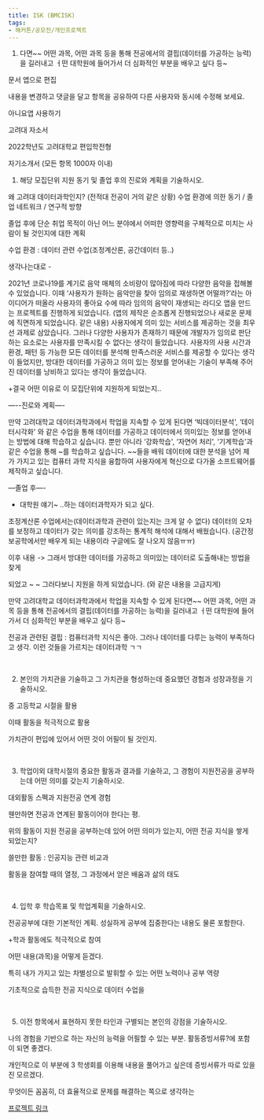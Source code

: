 ```yaml
---
title: ISK (BMCISK)
tags:
- 해커톤/공모전/개인프로젝트
---
```


1. 다면~~ 어떤 과목, 어떤 과목 등을 통해 전공에서의 결핍(데이터를 가공하는 능력)을 길러내고 ㅓ떤 대학원에 들어가서 더 심화적인 부분을 배우고 싶다 등~



문서 앱으로 편집

내용을 변경하고 댓글을 달고 항목을 공유하여 다른 사용자와 동시에 수정해 보세요.

아니요앱 사용하기

고려대 자소서

2022학년도 고려대학교 편입학전형

자기소개서 (모든 항목 1000자 이내)

1. 해당 모집단위 지원 동기 및 졸업 후의 진로와 계획을 기술하시오.

왜 고려대 데이터과학인지? (전적대 전공이 거의 같은 상황) 수업 환경에 의한 동기 / 졸업 네트워크 / 연구적 방향

졸업 후에 단순 취업 목적이 아닌 어느 분야에서 어떠한 영향력을 구체적으로 미치는 사람이 될 것인지에 대한 계획

수업 환경 : 데이터 관련 수업(조정계산론, 공간데이터 등..)

생각나는대로 -

2021년 코로나19를 계기로 음악 매체의 소비량이 많아짐에 따라 다양한 음악을 접해볼 수 있었습니다. 이때 ‘사용자가 원하는 음악만을 찾아 임의로 재생하면 어떨까?’라는 아이디어가 떠올라 사용자의 좋아요 수에 따라 임의의 음악이 재생되는 라디오 앱을 만드는 프로젝트를 진행하게 되었습니다. (앱의 제작은 순조롭게 진행되었으나 새로운 문제에 직면하게 되었습니다. 같은 내용) 사용자에게 의미 있는 서비스를 제공하는 것을 최우선 과제로 삼았습니다. 그러나 다양한 사용자가 존재하기 때문에 개발자가 임의로 판단하는 요소로는 사용자를 만족시킬 수 없다는 생각이 들었습니다. 사용자의 사용 시간과 환경, 패턴 등 가능한 모든 데이터를 분석해 만족스러운 서비스를 제공할 수 있다는 생각이 들었지만, 방대한 데이터를 가공하고 의미 있는 정보를 얻어내는 기술이 부족해 주어진 데이터를 낭비하고 있다는 생각이 들었습니다.

+결국 어떤 이유로 이 모집단위에 지원하게 되었는지..

—--진로와 계획—-

만약 고려대학교 데이터과학과에서 학업을 지속할 수 있게 된다면 ‘빅데이터분석', ‘데이터시각화' 와 같은 수업을 통해 데이터를 가공하고 데이터에서 의미있는 정보를 얻어내는 방법에 대해 학습하고 싶습니다. 뿐만 아니라 ‘강화학습', ‘자연어 처리', ‘기계학습'과 같은 수업을 통해 ~를 학습하고 싶습니다. ~~들을 배워 데이터에 대한 분석을 넘어 제가 가지고 있는 컴퓨터 과학 지식을 융합하여 사용자에게 혁신으로 다가올 소프트웨어를 제작하고 싶습니다.

—졸업 후—-

+ 대학원 얘기~ ..하는 데이터과학자가 되고 싶다.

조정계산론 수업에서는(데이터과학과 관련이 있는지는 크게 알 수 없다) 데이터의 오차를 보정하고 데이터가 갖는 의미를 강조하는 통계적 해석에 대해서 배웠습니다. (공간정보공학에서만 배우게 되는 내용이라 구글에도 잘 나오지 않음ㅠㅠ)

이후 내용 -> 그래서 방대한 데이터를 가공하고 의미있는 데이터로 도출해내는 방법을 찾게

되었고 ~ ~ 그러다보니 지원을 하게 되었습니다. (와 같은 내용을 고급지게)

만약 고려대학교 데이터과학과에서 학업을 지속할 수 있게 된다면~~ 어떤 과목, 어떤 과목 등을 통해 전공에서의 결핍(데이터를 가공하는 능력)을 길러내고 ㅓ떤 대학원에 들어가서 더 심화적인 부분을 배우고 싶다 등~

전공과 관련된 결핍 : 컴퓨터과학 지식은 좋아. 그러나 데이터를 다루는 능력이 부족하다고 생각. 이런 것들을 가르치는 데이터과학 ㄱㄱ

 

2. 본인의 가치관을 기술하고 그 가치관을 형성하는데 중요했던 경험과 성장과정을 기술하시오.

중 고등학교 시절을 활용

이때 활동을 적극적으로 활용

가치관이 편입에 있어서 어떤 것이 어필이 될 것인지.

 

3. 학업이외 대학시절의 중요한 활동과 결과를 기술하고, 그 경험이 지원전공을 공부하는데 어떤 의미를 갖는지 기술하시오.

대외활동 스펙과 지원전공 연계 경험

웬만하면 전공과 연계된 활동이어야 한다는 평.

위의 활동이 지원 전공을 공부하는데 있어 어떤 의미가 있는지, 어떤 전공 지식을 쌓게 되었는지?

쓸만한 활동 : 인공지능 관련 비교과

활동을 참여할 때의 열정, 그 과정에서 얻은 배움과 삶의 태도

 

4. 입학 후 학습목표 및 학업계획을 기술하시오.

전공공부에 대한 기본적인 계획. 성실하게 공부에 집중한다는 내용도 물론 포함한다.

+학과 활동에도 적극적으로 참여

어떤 내용(과목)을 어떻게 듣겠다.

특히 내가 가지고 있는 차별성으로 발휘할 수 있는 어떤 노력이나 공부 역량

기초적으로 습득한 전공 지식으로 데이터 수업을

 

5. 이전 항목에서 표현하지 못한 타인과 구별되는 본인의 강점을 기술하시오.

나의 경험을 기반으로 하는 자신의 능력을 어필할 수 있는 부분. 활동증빙서류?에 포함이 되면 좋겠다.

개인적으로 이 부분에 3 학생회를 이용해 내용을 풀어가고 싶은데 증빙서류가 따로 있을진 모르겠다.

무엇이든 꼼꼼히, 더 효율적으로 문제를 해결하는 쪽으로 생각하는




[프로젝트 링크](https://bmcisk.github.io)
